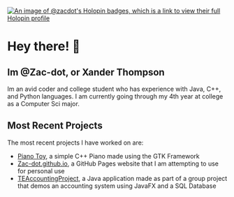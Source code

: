 [![An image of @zacdot's Holopin badges, which is a link to view their full Holopin profile](https://holopin.me/zacdot)](https://holopin.io/@zacdot)
# Hey there! 👋
## Im @Zac-dot, or Xander Thompson

Im an avid coder and college student who has experience with Java, C++, and Python languages. I am currently going through my 4th year at college as a Computer Sci major.

## Most Recent Projects

The most recent projects I have worked on are:
- [Piano Toy](https://github.com/Zac-dot/Pianotoy), a simple C++ Piano made using the GTK Framework
- [Zac-dot.github.io](https://github.com/Zac-dot/Zac-dot.github.io), a GitHub Pages website that I am attempting to use for personal use
- [TEAccountingProject](https://github.com/Zac-dot/TEAccountingProject), a Java application made as part of a group project that demos an accounting system using JavaFX and a SQL Database
